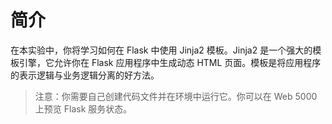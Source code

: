 # 简介

在本实验中，你将学习如何在 Flask 中使用 Jinja2 模板。Jinja2 是一个强大的模板引擎，它允许你在 Flask 应用程序中生成动态 HTML 页面。模板是将应用程序的表示逻辑与业务逻辑分离的好方法。

> 注意：你需要自己创建代码文件并在环境中运行它。你可以在 Web 5000 上预览 Flask 服务状态。
